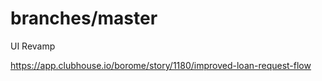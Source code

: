 # branches/master
UI Revamp

https://app.clubhouse.io/borome/story/1180/improved-loan-request-flow

